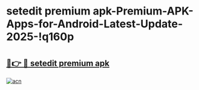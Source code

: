 # setedit premium apk-Premium-APK-Apps-for-Android-Latest-Update-2025-!q160p

# <h2><a href="https://googleone.com">🔗👉 🔴 setedit premium apk</a></h2>

[![acn](https://github.com/user-attachments/assets/0f9c940e-d8b0-45ae-aac7-cd30a18b3e1c)](https://googleone.com)

